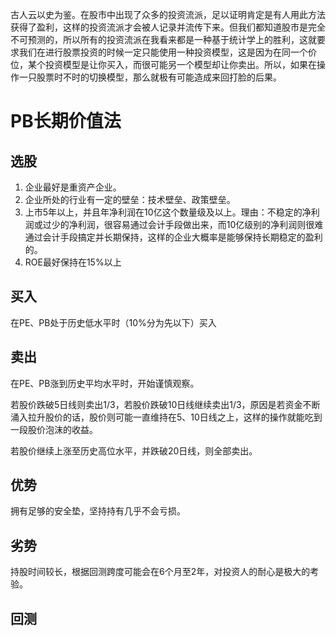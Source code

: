 古人云以史为鉴。在股市中出现了众多的投资流派，足以证明肯定是有人用此方法获得了盈利，这样的投资流派才会被人记录并流传下来。但我们都知道股市是完全不可预测的，所以所有的投资流派在我看来都是一种基于统计学上的胜利，这就要求我们在进行股票投资的时候一定只能使用一种投资模型，这是因为在同一个价位，某个投资模型是让你买入，而很可能另一个模型却让你卖出。所以，如果在操作一只股票时不时的切换模型，那么就极有可能造成来回打脸的后果。

# PB长期价值法

## 选股

1. 企业最好是重资产企业。
2. 企业所处的行业有一定的壁垒：技术壁垒、政策壁垒。
3. 上市5年以上，并且年净利润在10亿这个数量级及以上。理由：不稳定的净利润或过少的净利润，很容易通过会计手段做出来，而10亿级别的净利润则很难通过会计手段搞定并长期保持，这样的企业大概率是能够保持长期稳定的盈利的。
4. ROE最好保持在15%以上

## 买入

在PE、PB处于历史低水平时（10%分为先以下）买入

## 卖出

在PE、PB涨到历史平均水平时，开始谨慎观察。

若股价跌破5日线则卖出1/3，若股价跌破10日线继续卖出1/3，原因是若资金不断涌入拉升股价的话，股价则可能一直维持在5、10日线之上，这样的操作就能吃到一段股价泡沫的收益。

若股价继续上涨至历史高位水平，并跌破20日线，则全部卖出。

## 优势

拥有足够的安全垫，坚持持有几乎不会亏损。

## 劣势

持股时间较长，根据回测跨度可能会在6个月至2年，对投资人的耐心是极大的考验。

## 回测

